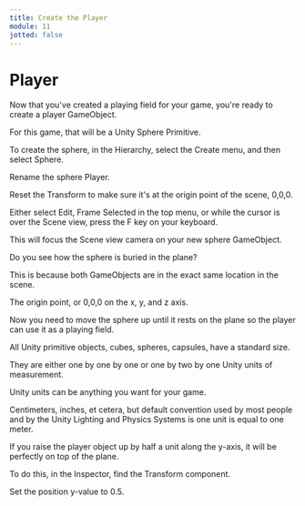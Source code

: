 ```yaml
---
title: Create the Player
module: 11
jotted: false
---
```


# Player

Now that you've created a playing field for your game, you're ready to create a player GameObject. 

For this game, that will be a Unity Sphere Primitive. 

To create the sphere, in the Hierarchy, select the Create menu, and then select Sphere. 

Rename the sphere Player. 

Reset the Transform to make sure it's at the origin point of the scene, 0,0,0. 

Either select Edit, Frame Selected in the top menu, or while the cursor is over the Scene view, press the F key on your keyboard. 

This will focus the Scene view camera on your new sphere GameObject. 

Do you see how the sphere is buried in the plane? 

This is because both GameObjects are in the exact same location in the scene. 

The origin point, or 0,0,0 on the x, y, and z axis. 

Now you need to move the sphere up until it rests on the plane so the player can use it as a playing field. 

All Unity primitive objects, cubes, spheres, capsules, have a standard size. 

They are either one by one by one or one by two by one Unity units of measurement. 

Unity units can be anything you want for your game. 

Centimeters, inches, et cetera, but default convention used by most people and by the Unity Lighting and Physics Systems is one unit is equal to one meter. 

If you raise the player object up by half a unit along the y-axis, it will be perfectly on top of the plane. 

To do this, in the Inspector, find the Transform component. 

Set the position y-value to 0.5. 

